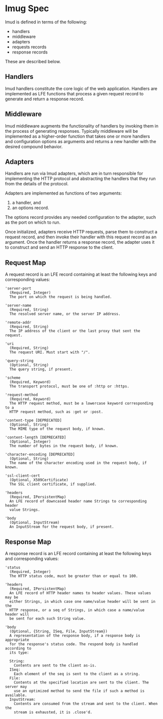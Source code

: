 # lmug Spec

lmud is defined in terms of the following:

 * handlers
 * middleware
 * adapters
 * requests records
 * response records

These are described below.


## Handlers

lmud handlers constitute the core logic of the web application. Handlers are
implemented as LFE functions that process a given request record to generate
and return a response record.


## Middleware

lmud middleware augments the functionality of handlers by invoking them in
the process of generating responses. Typically middleware will be
implemented as a higher-order function that takes one or more handlers and
configuration options as arguments and returns a new handler with the
desired compound behavior.


## Adapters

Handlers are run via lmud adapters, which are in turn responsible for
implementing the HTTP protocol and abstracting the handlers that they run
from the details of the protocol.

Adapters are implemented as functions of two arguments:

1. a handler, and
1. an options record.

The options record provides any needed configuration to the adapter, such as
the port on which to run.

Once initialized, adapters receive HTTP requests, parse them to construct a
request record, and then invoke their handler with this request record as an
argument. Once the handler returns a response record, the adapter uses it to
construct and send an HTTP response to the client.


## Request Map

A request record is an LFE record containing at least the following keys and
corresponding values:

```
'server-port
  (Required, Integer)
  The port on which the request is being handled.
```

```
'server-name
  (Required, String)
  The resolved server name, or the server IP address.
```

```
'remote-addr
  (Required, String)
  The IP address of the client or the last proxy that sent the request.
```

```
'uri
  (Required, String)
  The request URI. Must start with "/".
```

```
'query-string
  (Optional, String)
  The query string, if present.
```

```
'scheme
  (Required, Keyword)
  The transport protocol, must be one of :http or :https.
```

```
'request-method
  (Required, Keyword)
  The HTTP request method, must be a lowercase keyword corresponding to a
  HTTP request method, such as :get or :post.
```

```
'content-type [DEPRECATED]
  (Optional, String)
  The MIME type of the request body, if known.
```

```
'content-length [DEPRECATED]
  (Optional, Integer)
  The number of bytes in the request body, if known.
```

```
'character-encoding [DEPRECATED]
  (Optional, String)
  The name of the character encoding used in the request body, if known.
```

```
'ssl-client-cert
  (Optional, X509Certificate)
  The SSL client certificate, if supplied.
```

```
'headers
  (Required, IPersistentMap)
  An LFE record of downcased header name Strings to corresponding header
  value Strings.
```

```
'body
  (Optional, InputStream)
  An InputStream for the request body, if present.
```


## Response Map

A response record is an LFE record containing at least the following keys and
corresponding values:

```
'status
  (Required, Integer)
  The HTTP status code, must be greater than or equal to 100.
```

```
'headers
  (Required, IPersistentMap)
  An LFE record of HTTP header names to header values. These values may be
  either Strings, in which case one name/value header will be sent in the
  HTTP response, or a seq of Strings, in which case a name/value header will
  be sent for each such String value.
```

```
'body
  (Optional, {String, ISeq, File, InputStream})
  A representation of the response body, if a response body is appropriate
  for the response's status code. The respond body is handled according to
  its type:

  String:
    Contents are sent to the client as-is.
  ISeq:
    Each element of the seq is sent to the client as a string.
  File:
    Contents at the specified location are sent to the client. The server may
    use an optimized method to send the file if such a method is available.
  InputStream:
    Contents are consumed from the stream and sent to the client. When the
    stream is exhausted, it is .close'd.
```
